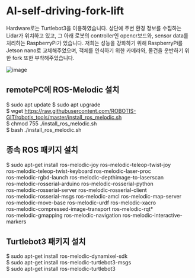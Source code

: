 # AI-self-driving-fork-lift 

Hardware로는 Turtlebot3을 이용하였습니다.
상단에 주변 환경 정보를 수집하는 Lidar가 위치하고 있고, 그 아래 로봇의 controller인 opencr보드와, sensor data를 처리하는 RaspberryPi가 있습니다. 저희는 성능을 강화하기 위해 RaspberryPi를 Jetson nano로 교체해주었으며, 객체를 인식하기 위한 카메라와, 물건을 운반하기 위한 fork 또한 부착해주었습니다. 

![image](https://github.com/parseyoung/AI-self-driving-fork-lift/assets/104110839/aa143451-b869-4d1e-9270-5da646a28b09)

## remotePC에 ROS-Melodic 설치
$ sudo apt update $ sudo apt upgrade <br/>
$ wget https://raw.githubusercontent.com/ROBOTIS-GIT/robotis_tools/master/install_ros_melodic.sh <br/>
$ chmod 755 ./install_ros_melodic.sh <br/>
$ bash ./install_ros_melodic.sh <br/>

## 종속 ROS 패키지 설치
$ sudo apt-get install ros-melodic-joy ros-melodic-teleop-twist-joy \
  ros-melodic-teleop-twist-keyboard ros-melodic-laser-proc \
  ros-melodic-rgbd-launch ros-melodic-depthimage-to-laserscan \
  ros-melodic-rosserial-arduino ros-melodic-rosserial-python \
  ros-melodic-rosserial-server ros-melodic-rosserial-client \
  ros-melodic-rosserial-msgs ros-melodic-amcl ros-melodic-map-server \
  ros-melodic-move-base ros-melodic-urdf ros-melodic-xacro \
  ros-melodic-compressed-image-transport ros-melodic-rqt* \
  ros-melodic-gmapping ros-melodic-navigation ros-melodic-interactive-markers

  ## Turtlebot3 패키지 설치
$ sudo apt-get install ros-melodic-dynamixel-sdk  <br/>
$ sudo apt-get install ros-melodic-turtlebot3-msgs  <br/>
$ sudo apt-get install ros-melodic-turtlebot3  <br/>

